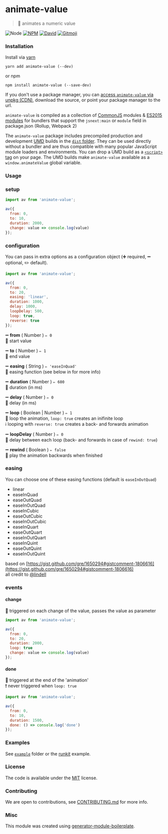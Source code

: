 # animate-value

> 🏃 animates a numeric value

![Node](https://img.shields.io/node/v/animate-value.svg?style=flat-square)
[![NPM](https://img.shields.io/npm/v/animate-value.svg?style=flat-square)](https://www.npmjs.com/package/animate-value)
[![David](https://img.shields.io/david/duivvv/animate-value.svg?style=flat-square)](https://david-dm.org/duivvv/animate-value)
[![Gitmoji](https://img.shields.io/badge/gitmoji-%20😜%20😍-FFDD67.svg?style=flat-square)](https://gitmoji.carloscuesta.me/)

### Installation

Install via [yarn](https://github.com/yarnpkg/yarn)

	yarn add animate-value (--dev)

or npm

	npm install animate-value (--save-dev)


If you don't use a package manager, you can [access `animate-value` via unpkg (CDN)](https://unpkg.com/animate-value/), download the source, or point your package manager to the url.

`animate-value` is compiled as a collection of [CommonJS](http://webpack.github.io/docs/commonjs.html) modules & [ES2015 modules](http://www.2ality.com/2014/09/es6-modules-final.html) for bundlers that support the `jsnext:main` or `module` field in package.json (Rollup, Webpack 2)

The `animate-value` package includes precompiled production and development [UMD](https://github.com/umdjs/umd) builds in the [`dist` folder](https://unpkg.com/animate-value/dist/). They can be used directly without a bundler and are thus compatible with many popular JavaScript module loaders and environments. You can drop a UMD build as a [`<script>` tag](https://unpkg.com/animate-value) on your page. The UMD builds make `animate-value` available as a `window.animateValue` global variable.

### Usage

### setup

```js
import av from 'animate-value';

av({
  from: 0,
  to: 10,
  duration: 2000,
  change: value => console.log(value)
});

```

### configuration

You can pass in extra options as a configuration object (➕ required, ➖ optional, ✏️ default).

```js
import av from 'animate-value';

av({
  from: 0,
  to: 20,
  easing: 'linear',
  duration: 1000,
  delay: 1000,
  loopDelay: 500,
  loop: true,
  reverse: true
});
```

➖ **from** ( Number ) ` ✏️ 0 `
<br/> 📝 start value

➖ **to** ( Number ) ` ✏️ 1 `
<br/> 📝 end value

➖ **easing** ( String ) ` ✏️ 'easeInQuad' `
<br/> 📝 easing function (see below in for more info)

➖ **duration** ( Number ) ` ✏️ 600 `
<br/> 📝 duration (in ms)

➖ **delay** ( Number ) ` ✏️ 0 `
<br/> 📝 delay (in ms)

➖ **loop** ( Boolean | Number ) ` ✏️ 1 `
<br/> 📝 loop the animation, `loop: true` creates an inifinite loop
<br/> ℹ️ looping with `reverse: true` creates a back- and forwards animation

➖ **loopDelay** ( Number ) ` ✏️ 0 `
<br/> 📝 delay between each loop (back- and forwards in case of `rewind: true`)

➖ **rewind** ( Boolean ) ` ✏️ false `
<br/> 📝 play the animation backwards when finished


### easing

You can choose one of these easing functions (default is `easeInOutQuad`)

- linear
- easeInQuad
- easeOutQuad
- easeInOutQuad
- easeInCubic
- easeOutCubic
- easeInOutCubic
- easeInQuart
- easeOutQuart
- easeInOutQuart
- easeInQuint
- easeOutQuint
- easeInOutQuint

based on [https://gist.github.com/gre/1650294#gistcomment-1806616](https://gist.github.com/gre/1650294#gistcomment-1806616)
<br/>all credit to [@lindell](https://github.com/lindell)


### events

#### change

📝 triggered on each change of the value, passes the value as parameter

```js
import av from 'animate-value';

av({
  from: 0,
  to: 20,
  duration: 2000,
  loop: true
  change: value => console.log(value)
});
```

#### done

📝 triggered at the end of the 'animation'
<br/>❗️ never triggered when `loop: true`

```js
import av from 'animate-value';

av({
  from: 0,
  to: 10,
  duration: 1500,
  done: () => console.log('done')
});
```

### Examples

See [`example`](example/script.js) folder or the [runkit](https://runkit.com/duivvv/animate-value) example.

### License

The code is available under the [MIT](LICENSE) license.

### Contributing

We are open to contributions, see [CONTRIBUTING.md](CONTRIBUTING.md) for more info.

### Misc

This module was created using [generator-module-boilerplate](https://github.com/duivvv/generator-module-boilerplate).
